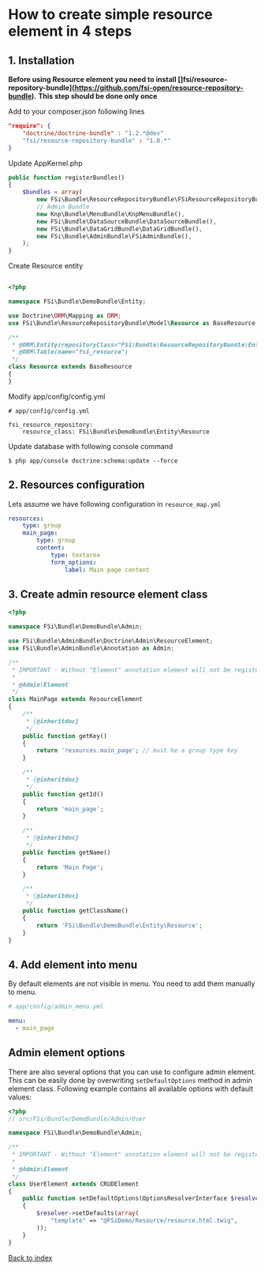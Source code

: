 # How to create simple resource element in 4 steps

## 1. Installation

**Before using Resource element you need to install []fsi/resource-repository-bundle](https://github.com/fsi-open/resource-repository-bundle).**
**This step should be done only once**

Add to your composer.json following lines

```json
"require": {
    "doctrine/doctrine-bundle" : "1.2.*@dev"
    "fsi/resource-repository-bundle" : "1.0.*"
}
```

Update AppKernel.php

```php
public function registerBundles()
{
    $bundles = array(
        new FSi\Bundle\ResourceRepositoryBundle\FSiResourceRepositoryBundle(),
        // Admin Bundle
        new Knp\Bundle\MenuBundle\KnpMenuBundle(),
        new FSi\Bundle\DataSourceBundle\DataSourceBundle(),
        new FSi\Bundle\DataGridBundle\DataGridBundle(),
        new FSi\Bundle\AdminBundle\FSiAdminBundle(),
    );
}
```

Create Resource entity 

```php

<?php

namespace FSi\Bundle\DemoBundle\Entity;

use Doctrine\ORM\Mapping as ORM;
use FSi\Bundle\ResourceRepositoryBundle\Model\Resource as BaseResource;

/**
 * @ORM\Entity(repositoryClass="FSi\Bundle\ResourceRepositoryBundle\Entity\ResourceRepository")
 * @ORM\Table(name="fsi_resource")
 */
class Resource extends BaseResource
{
}
```

Modify app/config/config.yml

```
# app/config/config.yml

fsi_resource_repository:
    resource_class: FSi\Bundle\DemoBundle\Entity\Resource
```

Update database with following console command 

```
$ php app/console doctrine:schema:update --force
```

## 2. Resources configuration

Lets assume we have following configuration in ``resource_map.yml``

```yml
resources:
    type: group
    main_page:
        type: group
        content:
            type: textarea
            form_options:
                label: Main page content
```

## 3. Create admin resource element class

```php
<?php

namespace FSi\Bundle\DemoBundle\Admin;

use FSi\Bundle\AdminBundle\Doctrine\Admin\ResourceElement;
use FSi\Bundle\AdminBundle\Annotation as Admin;

/**
 * IMPORTANT - Without "Element" annotation element will not be registered in admin elements manager!
 *
 * @Admin\Element
 */
class MainPage extends ResourceElement
{
    /**
     * {@inheritdoc}
     */
    public function getKey()
    {
        return 'resources.main_page'; // must be a group type key
    }

    /**
     * {@inheritdoc}
     */
    public function getId()
    {
        return 'main_page';
    }

    /**
     * {@inheritdoc}
     */
    public function getName()
    {
        return 'Main Page';
    }

    /**
     * {@inheritdoc}
     */
    public function getClassName()
    {
        return 'FSi\Bundle\DemoBundle\Entity\Resource';
    }
}
```

## 4. Add element into menu

By default elements are not visible in menu. You need to add them manually to menu.

```yaml
# app/config/admin_menu.yml

menu:
  - main_page
```

## Admin element options

There are also several options that you can use to configure admin element.
This can be easily done by overwriting ``setDefaultOptions`` method in admin element class.
Following example contains all available options with default values:

```php
<?php
// src/FSi/Bundle/DemoBundle/Admin/User

namespace FSi\Bundle\DemoBundle\Admin;

/**
 * IMPORTANT - Without "Element" annotation element will not be registered in admin elements manager!
 *
 * @Admin\Element
 */
class UserElement extends CRUDElement
{
    public function setDefaultOptions(OptionsResolverInterface $resolver)
    {
        $resolver->setDefaults(array(
            "template" => "@FSiDemo/Resource/resource.html.twig",
        ));
    }
}
```

[Back to index](index.md)
